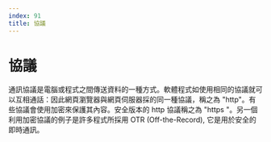 ```yaml
---
index: 91
title: 協議
---
```

# 協議

通訊協議是電腦或程式之間傳送資料的一種方式。軟體程式如使用相同的協議就可以互相通話：因此網頁瀏覽器與網頁伺服器採的同一種協議，稱之為 "http"。有些協議會使用加密來保護其內容。安全版本的  http 協議稱之為 "https "。另一個利用加密協議的例子是許多程式所採用 OTR  (Off-the-Record), 它是用於安全的即時通訊。